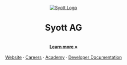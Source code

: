 <p align="center">
  <a href="https://www.syott.ch">
  <picture>
    <source media="(prefers-color-scheme: dark)" srcset="https://github.com/syott/syott/blob/main/assets/logo-light.svg">
    <source media="(prefers-color-scheme: light)" srcset="https://github.com/syott/syott/blob/main/assets/logo-dark.svg">
    <img alt="Syott Logo" src="https://github.com/syott/syott/blob/main/assets/logo-light.svg">
    </picture>
  </a>
</p>
<h1 align="center">
  Syott AG
</h1>

<p align="center">
    <br />
    <a href="https://syott.ch"><strong>Learn more »</strong></a>
    <br />
    <br />
    <a href="https://syott.ch">Website</a>
    ·
    <a href="https://careers.syott.ch">Careers</a>
    ·
    <a href="https://careers.syott.ch">Academy</a>
    ·
    <a href="https://developer.syott.ch">Developer Documentation</a>
  </p>
</p>

